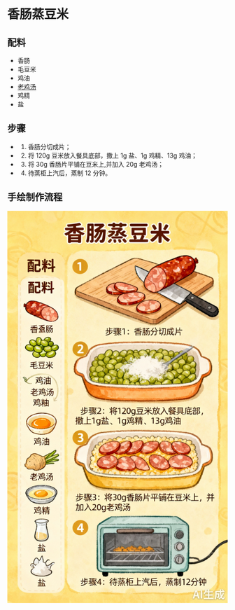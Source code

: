 # 香肠蒸豆米

## 配料
- 香肠
- 毛豆米
- 鸡油
- [老鸡汤](/汤/老鸡汤.md)
- 鸡精
- 盐

## 步骤
- 1. 香肠分切成片；
- 2. 将 120g 豆米放入餐具底部，撒上 1g 盐、1g 鸡精、13g 鸡油；
- 3. 将 30g 香肠片平铺在豆米上,并加入 20g 老鸡汤；
- 4. 待蒸柜上汽后，蒸制 12 分钟。

## 手绘制作流程

![手绘制作流程](../images/蒸菜/香肠蒸豆米.jpg)
